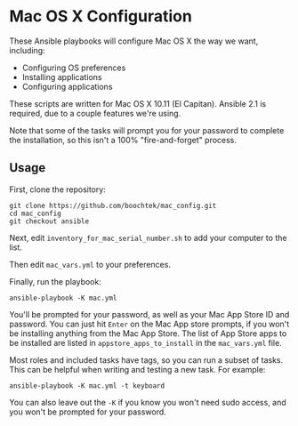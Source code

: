 Mac OS X Configuration
======================

These Ansible playbooks will configure Mac OS X the way we want, including:

  * Configuring OS preferences
  * Installing applications
  * Configuring applications

These scripts are written for Mac OS X 10.11 (El Capitan).
Ansible 2.1 is required, due to a couple features we're using.

Note that some of the tasks will prompt you for your password to complete the installation,
so this isn't a 100% "fire-and-forget" process.


Usage
-----

First, clone the repository:

~~~ shell
git clone https://github.com/boochtek/mac_config.git
cd mac_config
git checkout ansible
~~~

Next, edit `inventory_for_mac_serial_number.sh` to add your computer to the list.

Then edit `mac_vars.yml` to your preferences.

Finally, run the playbook:

~~~ shell
ansible-playbook -K mac.yml
~~~

You'll be prompted for your password, as well as your Mac App Store ID and password.
You can just hit `Enter` on the Mac App store prompts, if you won't be installing anything from the Mac App Store.
The list of App Store apps to be installed are listed in `appstore_apps_to_install` in the `mac_vars.yml` file.

Most roles and included tasks have tags, so you can run a subset of tasks.
This can be helpful when writing and testing a new task.
For example:

~~~ shell
ansible-playbook -K mac.yml -t keyboard
~~~

You can also leave out the `-K` if you know you won't need sudo access,
and you won't be prompted for your password.
